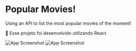 # Popular Movies!
Using an API to list the most popular movies of the moment! 


🚀 Esse projeto foi desenvolvido utilizando React. 

![App Screenshot](https://imgur.com/a/ipaIGF6)
![App Screenshot](https://imgur.com/a/xxsz91m)
